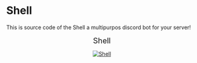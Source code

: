 # Shell

This is source code of the Shell a multipurpos discord bot for your server!

<p style="text-align:center;"><big><big>Shell</big></big></p>
<a href="https://top.gg/bot/735190772508524654">
    <p style="text-align:center;"><img src="https://top.gg/api/widget/735190772508524654.svg" alt="Shell" /></p>
</a>
